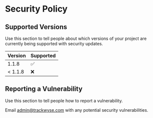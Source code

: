 # Security Policy

## Supported Versions

Use this section to tell people about which versions of your project are
currently being supported with security updates.

| Version   | Supported          |
| --------- | ------------------ |
| 1.1.8     | :white_check_mark: |
| < 1.1.8   | :x:                |

## Reporting a Vulnerability

Use this section to tell people how to report a vulnerability.

Email admin@trackwyse.com with any potential security vulnerabilities.